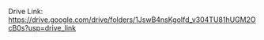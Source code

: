 Drive Link:
https://drive.google.com/drive/folders/1JswB4nsKgoIfd_v304TU81hUGM2OcB0s?usp=drive_link
